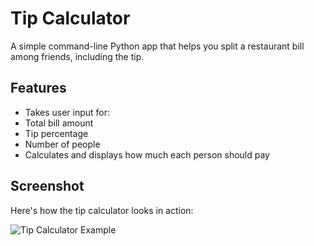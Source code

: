 #  Tip Calculator

A simple command-line Python app that helps you split a restaurant bill among friends, including the tip.

##  Features

- Takes user input for:
- Total bill amount
- Tip percentage
- Number of people
- Calculates and displays how much each person should pay

##  Screenshot

Here's how the tip calculator looks in action:

![Tip Calculator Example](images/tip_example.png)


